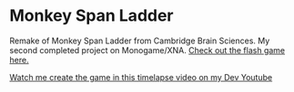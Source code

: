 Monkey Span Ladder
================
Remake of Monkey Span Ladder from Cambridge Brain Sciences. My second completed project on Monogame/XNA. 
[Check out the flash game here.](cambridgebrainsciences.com/play/monkey-span-ladder) 

[Watch me create the game in this timelapse video on my Dev Youtube](https://www.youtube.com/watch?v=2AkBOrdDBgQ)
